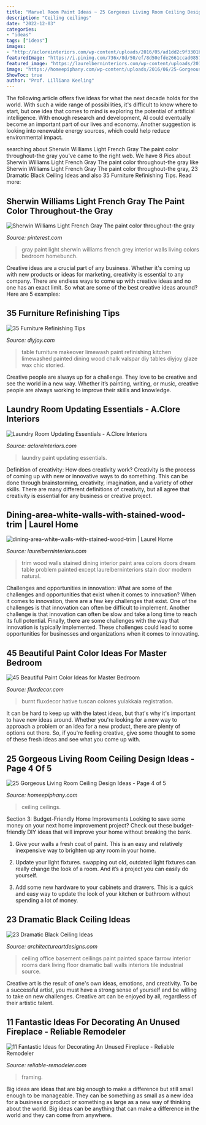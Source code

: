 ```yaml
---
title: "Marvel Room Paint Ideas ~ 25 Gorgeous Living Room Ceiling Design Ideas"
description: "Ceiling ceilings"
date: "2022-12-03"
categories:
- "ideas"
tags: ["ideas"]
images:
- "http://acloreinteriors.com/wp-content/uploads/2016/05/ad1dd2c9f3301b999b3bea173d64686e.jpg"
featuredImage: "https://i.pinimg.com/736x/8d/50/ef/8d50efde2661ccad0857d7d6910addc9.jpg"
featured_image: "https://laurelberninteriors.com/wp-content/uploads/2016/11/09-21915-post/dining-area-white-walls-with-stained-wood-trim-370x555.jpg"
image: "https://homeepiphany.com/wp-content/uploads/2016/06/25-Gorgeous-Living-Room-Ceiling-Design-Ideas-17.jpg"
ShowToc: true
author: "Prof. Lilliana Keeling"
---
```



The following article offers five ideas for what the next decade holds for the world. With such a wide range of possibilities, it's difficult to know where to start, but one idea that comes to mind is exploring the potential of artificial intelligence. With enough research and development, AI could eventually become an important part of our lives and economy. Another suggestion is looking into renewable energy sources, which could help reduce environmental impact.

	

		
searching about Sherwin Williams Light French Gray The paint color throughout-the gray you've came to the right web. We have 8 Pics about Sherwin Williams Light French Gray The paint color throughout-the gray like Sherwin Williams Light French Gray The paint color throughout-the gray, 23 Dramatic Black Ceiling Ideas and also 35 Furniture Refinishing Tips. Read more:
		
    
## Sherwin Williams Light French Gray The Paint Color Throughout-the Gray

<img loading=lazy src="https://i.pinimg.com/736x/8d/50/ef/8d50efde2661ccad0857d7d6910addc9.jpg" onerror="this.onerror=null;this.src='https://tse1.mm.bing.net/th?id=OIP.ZQXCS8OOj900Y9aXO-jO6QHaLH&amp;pid=15.1';" alt="Sherwin Williams Light French Gray The paint color throughout-the gray">

_Source: pinterest.com_

>gray paint light sherwin williams french grey interior walls living colors bedroom homebunch. 

	

Creative ideas are a crucial part of any business. Whether it's coming up with new products or ideas for marketing, creativity is essential to any company. There are endless ways to come up with creative ideas and no one has an exact limit. So what are some of the best creative ideas around? Here are 5 examples: 

    
## 35 Furniture Refinishing Tips

<img loading=lazy src="http://diyjoy.com/wp-content/uploads/2016/07/Limewashed-Table-Makeover.jpg" onerror="this.onerror=null;this.src='https://tse4.mm.bing.net/th?id=OIP.nMoG-cZtNFOIMoqIDGhafwHaLG&amp;pid=15.1';" alt="35 Furniture Refinishing Tips">

_Source: diyjoy.com_

>table furniture makeover limewash paint refinishing kitchen limewashed painted dining wood chalk valspar diy tables diyjoy glaze wax chic storied. 

	

Creative people are always up for a challenge. They love to be creative and see the world in a new way. Whether it’s painting, writing, or music, creative people are always working to improve their skills and knowledge.

    
## Laundry Room Updating Essentials - A.Clore Interiors

<img loading=lazy src="http://acloreinteriors.com/wp-content/uploads/2016/05/ad1dd2c9f3301b999b3bea173d64686e.jpg" onerror="this.onerror=null;this.src='https://tse3.mm.bing.net/th?id=OIP.msJime9lj5jUZ95Pp-oqSAHaJ4&amp;pid=15.1';" alt="Laundry Room Updating Essentials - A.Clore Interiors">

_Source: acloreinteriors.com_

>laundry paint updating essentials. 

	

Definition of creativity: How does creativity work?
Creativity is the process of coming up with new or innovative ways to do something. This can be done through brainstorming, creativity, imagination, and a variety of other skills. There are many different definitions of creativity, but all agree that creativity is essential for any business or creative project.

    
## Dining-area-white-walls-with-stained-wood-trim | Laurel Home

<img loading=lazy src="https://laurelberninteriors.com/wp-content/uploads/2016/11/09-21915-post/dining-area-white-walls-with-stained-wood-trim-370x555.jpg" onerror="this.onerror=null;this.src='https://tse4.mm.bing.net/th?id=OIP.FJmWRjhrvI2IdAF3jwfOlQAAAA&amp;pid=15.1';" alt="dining-area-white-walls-with-stained-wood-trim | Laurel Home">

_Source: laurelberninteriors.com_

>trim wood walls stained dining interior paint area colors doors dream table problem painted except laurelberninteriors stain door modern natural. 

	

Challenges and opportunities in innovation: What are some of the challenges and opportunities that exist when it comes to innovation?
When it comes to innovation, there are a few key challenges that exist. One of the challenges is that innovation can often be difficult to implement. Another challenge is that innovation can often be slow and take a long time to reach its full potential. Finally, there are some challenges with the way that innovation is typically implemented. These challenges could lead to some opportunities for businesses and organizations when it comes to innovating.

    
## 45 Beautiful Paint Color Ideas For Master Bedroom

<img loading=lazy src="https://fluxdecor.com/wp-content/uploads/2015/05/master-bedroom-painting/34-master-bedroom-painting-ideas.jpg" onerror="this.onerror=null;this.src='https://tse3.mm.bing.net/th?id=OIP.ex7NxVEZ2--lEmRIVjLnagHaJ4&amp;pid=15.1';" alt="45 Beautiful Paint Color Ideas for Master Bedroom">

_Source: fluxdecor.com_

>burnt fluxdecor hative tuscan colores yulakkaia registration. 

	

It can be hard to keep up with the latest ideas, but that's why it's important to have new ideas around. Whether you're looking for a new way to approach a problem or an idea for a new product, there are plenty of options out there. So, if you're feeling creative, give some thought to some of these fresh ideas and see what you come up with.

    
## 25 Gorgeous Living Room Ceiling Design Ideas - Page 4 Of 5

<img loading=lazy src="https://homeepiphany.com/wp-content/uploads/2016/06/25-Gorgeous-Living-Room-Ceiling-Design-Ideas-17.jpg" onerror="this.onerror=null;this.src='https://tse1.mm.bing.net/th?id=OIP.bD3PbIZGkQWN65DpD47QIAHaE7&amp;pid=15.1';" alt="25 Gorgeous Living Room Ceiling Design Ideas - Page 4 of 5">

_Source: homeepiphany.com_

>ceiling ceilings. 

	

Section 3: Budget-Friendly Home Improvements
Looking to save some money on your next home improvement project? Check out these budget-friendly DIY ideas that will improve your home without breaking the bank.
1. Give your walls a fresh coat of paint. This is an easy and relatively inexpensive way to brighten up any room in your home.

2. Update your light fixtures. swapping out old, outdated light fixtures can really change the look of a room. And it’s a project you can easily do yourself.

3. Add some new hardware to your cabinets and drawers. This is a quick and easy way to update the look of your kitchen or bathroom without spending a lot of money.

    
## 23 Dramatic Black Ceiling Ideas

<img loading=lazy src="https://www.architectureartdesigns.com/wp-content/uploads/2013/11/2215.jpg" onerror="this.onerror=null;this.src='https://tse3.mm.bing.net/th?id=OIP.ShRvyP2VQ2OsMCQdJP0TKAHaJ4&amp;pid=15.1';" alt="23 Dramatic Black Ceiling Ideas">

_Source: architectureartdesigns.com_

>ceiling office basement ceilings paint painted space farrow interior rooms dark living floor dramatic ball walls interiors tile industrial source. 

	

Creative art is the result of one's own ideas, emotions, and creativity. To be a successful artist, you must have a strong sense of yourself and be willing to take on new challenges. Creative art can be enjoyed by all, regardless of their artistic talent.

    
## 11 Fantastic Ideas For Decorating An Unused Fireplace - Reliable Remodeler

<img loading=lazy src="https://dyj7luh3166cu.cloudfront.net/wp-content/uploads/sites/6/2016/09/Framing-A-layered-look.jpg" onerror="this.onerror=null;this.src='https://tse2.mm.bing.net/th?id=OIP.yDQ9dlnFQn6pIpAv5lAtRQHaMi&amp;pid=15.1';" alt="11 Fantastic Ideas for Decorating An Unused Fireplace - Reliable Remodeler">

_Source: reliable-remodeler.com_

>framing. 

	

Big ideas are ideas that are big enough to make a difference but still small enough to be manageable. They can be something as small as a new idea for a business or product or something as large as a new way of thinking about the world. Big ideas can be anything that can make a difference in the world and they can come from anywhere.

